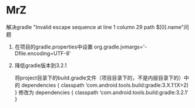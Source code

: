 # MrZ

解决gradle  "Invalid escape sequence at line 1 column 29 path $[0].name"问题

1. 在项目的gradle.properties中设置
      org.gradle.jvmargs='-Dfile.encoding=UTF-8'

2. 降低gradle版本到3.2.1


      将project目录下的build.gradle文件（项目目录下的，不是内层目录下的）中的
        dependencies {
            classpath ‘com.android.tools.build:gradle:3.X.1’(X>2)
        }
        修改为
        dependencies {
        classpath ‘com.android.tools.build:gradle:3.2.1’
        }
